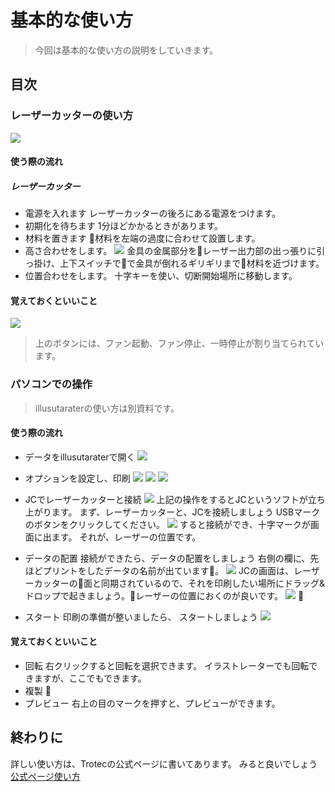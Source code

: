 # 基本的な使い方

> 今回は基本的な使い方の説明をしていきます。

## 目次

### レーザーカッターの使い方
![](image/lesercutter.jpg)

#### 使う際の流れ

##### レーザーカッター
- 電源を入れます
    レーザーカッターの後ろにある電源をつけます。
- 初期化を待ちます
    1分ほどかかるときがあります。
- 材料を置きます
    材料を左端の過度に合わせて設置します。
- 高さ合わせをします。
    ![](image/kanagu.jpg)
    金具の金属部分をレーザー出力部の出っ張りに引っ掛け、上下スイッチでで金具が倒れるギリギリまで材料を近づけます。
- 位置合わせをします。
    十字キーを使い、切断開始場所に移動します。

#### 覚えておくといいこと
![](image/button.jpg)
> 上のボタンには、ファン起動、ファン停止、一時停止が割り当てられています。

### パソコンでの操作
> illusutaraterの使い方は別資料です。

#### 使う際の流れ
- データをillusutaraterで開く
    ![](image/mdf-1.jpg)
- オプションを設定し、印刷
    ![](image/mdf-7.jpg)
    ![](image/mdf-8.jpg)
    ![](image/mdf-9.jpg)

- JCでレーザーカッターと接続
    ![](image/mdf-2.jpg)
    上記の操作をするとJCというソフトが立ち上がります。
    まず、レーザーカッターと、JCを接続しましょう
    USBマークのボタンをクリックしてください。
    ![](image/mdf-6.jpg)
    すると接続ができ、十字マークが画面に出ます。
    それが、レーザーの位置です。

- データの配置
    接続ができたら、データの配置をしましょう
    右側の欄に、先ほどプリントをしたデータの名前が出ています。
    ![](image/mdf-4.jpg)
    JCの画面は、レーザーカッターの面と同期されているので、それを印刷したい場所にドラッグ&ドロップで起きましょう。レーザーの位置におくのが良いです。
    ![](image/mdf-5.jpg)
    
- スタート
    印刷の準備が整いましたら、 スタートしましょう
    ![](image/mdf-15.jpg)

#### 覚えておくといいこと
- 回転
    右クリックすると回転を選択できます。
    イラストレーターでも回転できますが、ここでもできます。
- 複製
    
- プレビュー
    右上の目のマークを押すと、プレビューができます。

## 終わりに
詳しい使い方は、Trotecの公式ページに書いてあります。
みると良いでしょう  
[公式ページ使い方](https://www.troteclaser.com/ja/knowledge/tips-for-laser-users/laser-from-adobe-illustrator/)
